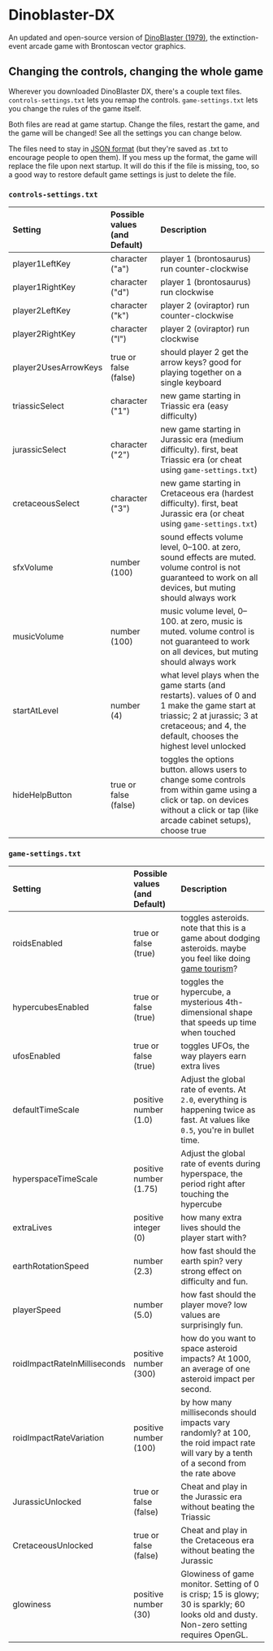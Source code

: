 # Dinoblaster-DX
An updated and open-source version of [DinoBlaster (1979)](http://store.steampowered.com/app/653960/DinoBlaster/), the extinction-event arcade game with Brontoscan vector graphics.

## Changing the controls, changing the whole game
Wherever you downloaded DinoBlaster DX, there's a couple text files. `controls-settings.txt` lets you remap the controls. `game-settings.txt` lets you change the rules of the game itself.

Both files are read at game startup. Change the files, restart the game, and the game will be changed! See all the settings you can change below.

The files need to stay in [JSON format](https://en.wikipedia.org/wiki/JSON) (but they're saved as .txt to encourage people to open them). If you mess up the format, the game will replace the file upon next startup. It will do this if the file is missing, too, so a good way to restore default game settings is just to delete the file.

### `controls-settings.txt`
Setting|Possible values (and Default)|Description
:--- |:---|:---
player1LeftKey | character ("a") | player 1 (brontosaurus) run counter-clockwise
player1RightKey | character ("d") | player 1 (brontosaurus) run clockwise
player2LeftKey | character ("k") | player 2 (oviraptor) run counter-clockwise
player2RightKey | character ("l") | player 2 (oviraptor) run clockwise
player2UsesArrowKeys | true or false (false) | should player 2 get the arrow keys? good for playing together on a single keyboard
triassicSelect | character ("1") | new game starting in Triassic era (easy difficulty)
jurassicSelect | character ("2") | new game starting in Jurassic era (medium difficulty). first, beat Triassic era (or cheat using `game-settings.txt`)
cretaceousSelect | character ("3") | new game starting in Cretaceous era (hardest difficulty). first, beat Jurassic era (or cheat using `game-settings.txt`)
sfxVolume | number (100) | sound effects volume level, 0–100. at zero, sound effects are muted. volume control is not guaranteed to work on all devices, but muting should always work
musicVolume | number (100) | music volume level, 0–100. at zero, music is muted. volume control is not guaranteed to work on all devices, but muting should always work
startAtLevel | number (4) | what level plays when the game starts (and restarts). values of 0 and 1 make the game start at triassic; 2 at jurassic; 3 at cretaceous; and 4, the default, chooses the highest level unlocked
hideHelpButton | true or false (false) | toggles the options button. allows users to change some controls from within game using a click or tap. on devices without a click or tap (like arcade cabinet setups), choose true

### `game-settings.txt`
Setting|Possible values (and Default)|Description
:--- |:---|:---
roidsEnabled | true or false (true)| toggles asteroids. note that this is a game about dodging asteroids. maybe you feel like doing [game tourism](http://vectorpoem.com/tourism/)?
hypercubesEnabled | true or false (true) | toggles the hypercube, a mysterious 4th-dimensional shape that speeds up time when touched
ufosEnabled | true or false (true)| toggles UFOs, the way players earn extra lives
defaultTimeScale | positive number (1.0) | Adjust the global rate of events. At `2.0`, everything is happening twice as fast. At values like `0.5`, you're in bullet time.
hyperspaceTimeScale | positive number (1.75) | Adjust the global rate of events during hyperspace, the period right after touching the hypercube
extraLives | positive integer (0) | how many extra lives should the player start with?
earthRotationSpeed | number (2.3) | how fast should the earth spin? very strong effect on difficulty and fun.
playerSpeed | number (5.0) | how fast should the player move? low values are surprisingly fun.
roidImpactRateInMilliseconds | positive number (300) | how do you want to space asteroid impacts? At 1000, an average of one asteroid impact per second.
roidImpactRateVariation | positive number (100) | by how many milliseconds should impacts vary randomly? at 100, the roid impact rate will vary by a tenth of a second from the rate above
JurassicUnlocked| true or false (false) | Cheat and play in the Jurassic era without beating the Triassic
CretaceousUnlocked | true or false (false) | Cheat and play in the Cretaceous era without beating the Jurassic
glowiness | positive number (30) | Glowiness of game monitor. Setting of 0 is crisp; 15 is glowy; 30 is sparkly; 60 looks old and dusty. Non-zero setting requires OpenGL.
